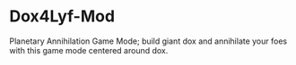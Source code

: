 Dox4Lyf-Mod
===========

Planetary Annihilation Game Mode; build giant dox and annihilate your foes with this game mode centered around dox.
